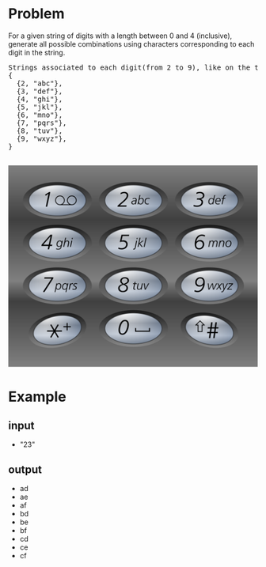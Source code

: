 # Problem

For a given string of digits with a length between 0 and 4 (inclusive), generate all possible combinations using characters corresponding to each digit in the string.

<pre>
Strings associated to each digit(from 2 to 9), like on the telephone buttons.
{
  {2, "abc"},
  {3, "def"},
  {4, "ghi"},
  {5, "jkl"},
  {6, "mno"},
  {7, "pqrs"},
  {8, "tuv"},
  {9, "wxyz"},
}

</pre>

![Alt text](1200px-telephone-keypad2svg.png)

# Example

## input

-   "23"

## output

-   ad
-   ae
-   af
-   bd
-   be
-   bf
-   cd
-   ce
-   cf
